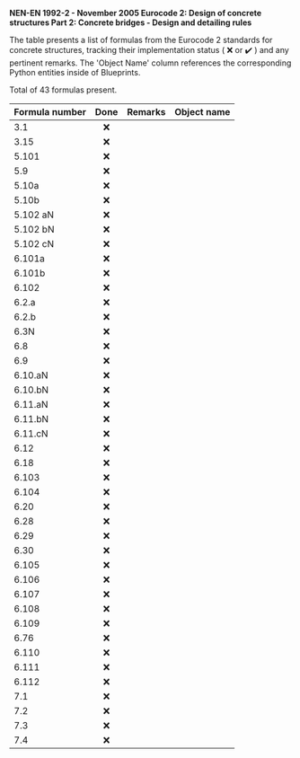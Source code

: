 **NEN-EN 1992-2 - November 2005
Eurocode 2: Design of concrete structures
Part 2: Concrete bridges - Design and detailing rules**

The table presents a list of formulas from the Eurocode 2 standards for concrete structures, tracking their implementation status 
( :x: or :heavy_check_mark: ) and any pertinent remarks. The 'Object Name' column references the corresponding Python entities inside of Blueprints.

Total of 43 formulas present.

| Formula number |        Done        | Remarks | Object name                                               |
|:---------------|:------------------:|:--------|:----------------------------------------------------------|
| 3.1            |        :x:         |         |                                                           |
| 3.15           |        :x:         |         |                                                           |
| 5.101          |        :x:         |         |                                                           |
| 5.9            |        :x:         |         |                                                           |
| 5.10a          |        :x:         |         |                                                           |
| 5.10b          |        :x:         |         |                                                           |
| 5.102 aN       |        :x:         |         |                                                           |
| 5.102 bN       |        :x:         |         |                                                           |
| 5.102 cN       |        :x:         |         |                                                           |
| 6.101a         |        :x:         |         |                                                           |
| 6.101b         |        :x:         |         |                                                           |
| 6.102          |        :x:         |         |                                                           |
| 6.2.a          |        :x:         |         |                                                           |
| 6.2.b          |        :x:         |         |                                                           |
| 6.3N           |        :x:         |         |                                                           |
| 6.8            |        :x:         |         |                                                           |
| 6.9            |        :x:         |         |                                                           |
| 6.10.aN        |        :x:         |         |                                                           |
| 6.10.bN        |        :x:         |         |                                                           |
| 6.11.aN        |        :x:         |         |                                                           |
| 6.11.bN        |        :x:         |         |                                                           |
| 6.11.cN        |        :x:         |         |                                                           |
| 6.12           |        :x:         |         |                                                           |
| 6.18           |        :x:         |         |                                                           |
| 6.103          |        :x:         |         |                                                           |
| 6.104          |        :x:         |         |                                                           |
| 6.20           |        :x:         |         |                                                           |
| 6.28           |        :x:         |         |                                                           |
| 6.29           |        :x:         |         |                                                           |
| 6.30           |        :x:         |         |                                                           |
| 6.105          |        :x:         |         |                                                           |
| 6.106          |        :x:         |         |                                                           |
| 6.107          |        :x:         |         |                                                           |
| 6.108          |        :x:         |         |                                                           |
| 6.109          |        :x:         |         |                                                           |
| 6.76           |        :x:         |         |                                                           |
| 6.110          |        :x:         |         |                                                           |
| 6.111          |        :x:         |         |                                                           |
| 6.112          |        :x:         |         |                                                           |
| 7.1            |        :x:         |         |                                                           |
| 7.2            |        :x:         |         |                                                           |
| 7.3            |        :x:         |         |                                                           |
| 7.4            |        :x:         |         |                                                           |
